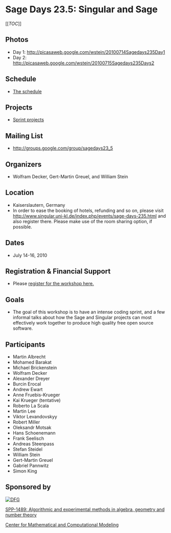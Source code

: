 

# Sage Days 23.5: Singular and Sage

[[_TOC_]] 


## Photos

   * Day 1: <a href="http://picasaweb.google.com/wstein/20100714Sagedays235Day1">http://picasaweb.google.com/wstein/20100714Sagedays235Day1</a> 
   * Day 2: <a href="http://picasaweb.google.com/wstein/20100715Sagedays235Days2">http://picasaweb.google.com/wstein/20100715Sagedays235Days2</a> 

## Schedule

   * <a href="/days23.5/schedule">The schedule</a> 

## Projects

   * <a href="/days23.5/projects">Sprint projects</a> 

## Mailing List

   * <a href="http://groups.google.com/group/sagedays23_5">http://groups.google.com/group/sagedays23_5</a> 

## Organizers

   * Wolfram Decker, Gert-Martin Greuel, and William Stein 

## Location

   * Kaiserslautern, Germany  
   * In order to ease the booking of hotels, refunding and so on, please visit <a href="http://www.singular.uni-kl.de/index.php/events/sage-days-235.html">http://www.singular.uni-kl.de/index.php/events/sage-days-235.html</a> and also register there. Please make use of the room sharing option, if possible. 

## Dates

   * July 14-16, 2010 

## Registration & Financial Support

   * Please <a class="http" href="http://www.singular.uni-kl.de/index.php/conference-registration/sage-days-registration.html">register for the workshop here.</a> 

## Goals

   * The goal of this workshop is to have an intense coding sprint, and a few informal talks about how the Sage and Singular projects can most effectively work together to produce high quality free open source software.  

## Participants

   * Martin Albrecht 
   * Mohamed Barakat 
   * Michael Brickenstein 
   * Wolfram Decker 
   * Alexander Dreyer 
   * Burcin Erocal 
   * Andrew Ewart 
   * Anne Fruebis-Krueger 
   * Kai Krueger (tentative) 
   * Roberto La Scala 
   * Martin Lee 
   * Viktor Levandovskyy 
   * Robert Miller 
   * Oleksandr Motsak 
   * Hans Schoenemann 
   * Frank Seelisch 
   * Andreas Steenpass 
   * Stefan Steidel 
   * William Stein 
   * Gert-Martin Greuel 
   * Gabriel Pannwitz 
   * Simon King 

## Sponsored by

<a class="http" href="http://www.dfg.de/index.jsp">![DFG](http://www.mathematik.uni-kl.de/~motsak/dfg_logos/dfg.gif)</a> 

<a class="http" href="http://www.computeralgebra.de">SPP-1489: Algorithmic and experimental methods in algebra, geometry and number theory</a> 

<a class="http" href="http://cmcm.uni-kl.de/en/">Center for Mathematical and Computational Modeling</a> 
